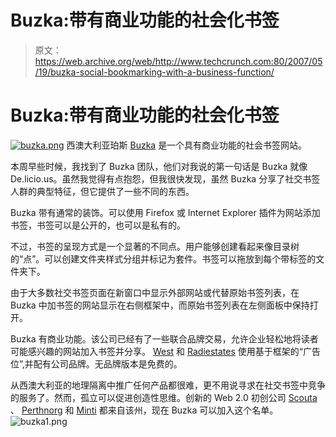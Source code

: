 # Buzka:带有商业功能的社会化书签

> 原文：<https://web.archive.org/web/http://www.techcrunch.com:80/2007/05/19/buzka-social-bookmarking-with-a-business-function/>

# Buzka:带有商业功能的社会化书签

[![buzka.png](img/d1f5ccdf1dbf9a455fbfcb54bc9c8b5e.png)](https://web.archive.org/web/20220808133927/http://www.buzka.com/) 西澳大利亚珀斯 [Buzka](https://web.archive.org/web/20220808133927/http://www.buzka.com/) 是一个具有商业功能的社会书签网站。

本周早些时候，我找到了 Buzka 团队，他们对我说的第一句话是 Buzka 就像 De.licio.us。虽然我觉得有点抱怨，但我很快发现，虽然 Buzka 分享了社交书签人群的典型特征，但它提供了一些不同的东西。

Buzka 带有通常的装饰。可以使用 Firefox 或 Internet Explorer 插件为网站添加书签，书签可以是公开的，也可以是私有的。

不过，书签的呈现方式是一个显著的不同点。用户能够创建看起来像目录树的“点”。可以创建文件夹样式分组并标记为套件。书签可以拖放到每个带标签的文件夹下。

由于大多数社交书签页面在新窗口中显示外部网站或代替原始书签列表，在 Buzka 中加书签的网站显示在右侧框架中，而原始书签列表在左侧面板中保持打开。

Buzka 有商业功能。该公司已经有了一些联合品牌交易，允许企业轻松地将读者可能感兴趣的网站加入书签并分享。 [West](https://web.archive.org/web/20220808133927/http://west.buzka.com/get_out_there) 和 [Radiestates](https://web.archive.org/web/20220808133927/http://radiestates.buzka.com/Real_Estate_News) 使用基于框架的“广告位”,并配有公司品牌。无品牌版本是免费的。

从西澳大利亚的地理隔离中推广任何产品都很难，更不用说寻求在社交书签中竞争的服务了。然而，孤立可以促进创造性思维。创新的 Web 2.0 初创公司 [Scouta](https://web.archive.org/web/20220808133927/http://www.beta.techcrunch.com/2007/03/23/scouta-media-recommendations-soon-in-itunes/) 、 [Perthnorg](https://web.archive.org/web/20220808133927/http://www.perthnorg.com.au/) 和 [Minti](https://web.archive.org/web/20220808133927/http://www.beta.techcrunch.com/2006/03/09/minti-niche-web-20-stuff-is-coming/) 都来自该州，现在 Buzka 可以加入这个名单。
![buzka1.png](img/b3e7c8b82c75c7552c2b49db8a30a8d4.png)